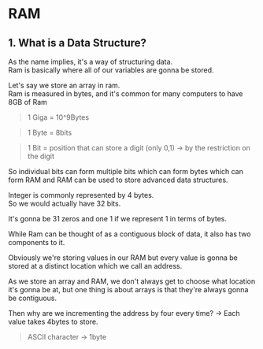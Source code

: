 # RAM

## 1. What is a Data Structure?
As the name implies, it's a way of structuring data.   
Ram is basically where all of our variables are gonna be stored.

Let's say we store an array in ram.   
Ram is measured in bytes, and it's common for many computers to have 8GB of Ram 

>1 Giga = 10^9Bytes

>1 Byte = 8bits

>1 Bit = position that can store a digit (only 0,1) -> by the restriction on the digit

So individual bits can form multiple bits which can form bytes which can form RAM and RAM can be used to store advanced data structures.

Integer is commonly represented by 4 bytes.   
So we would actually have 32 bits.


It's gonna be 31 zeros and one 1 if we represent 1 in terms of bytes. 

While Ram can be thought of as a contiguous block of data, it also has two components to it.   

Obviously we're storing values in our RAM but every value is gonna be stored at a distinct location which we call an address.

As we store an array and RAM, we don't always get to choose what location it's gonna be at, but one thing is about arrays is that they're always gonna be contiguous.

Then why are we incrementing the address by four every time? -> Each value takes 4bytes to store.

>ASCII character -> 1byte